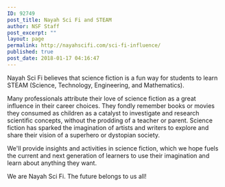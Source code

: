 ```yaml
---
ID: 92749
post_title: Nayah Sci Fi and STEAM
author: NSF Staff
post_excerpt: ""
layout: page
permalink: http://nayahscifi.com/sci-fi-influence/
published: true
post_date: 2018-01-17 04:16:47
---
```

Nayah Sci Fi believes that science fiction is a fun way for students to learn STEAM (Science, Technology, Engineering, and Mathematics).

Many professionals attribute their love of science fiction as a great influence in their career choices.
They fondly remember books or movies they consumed as children as a catalyst to investigate and research scientific concepts, without the prodding of a teacher or parent. Science fiction has sparked the imagination of artists and writers to explore and share their vision of a superhero or dystopian society.

We'll provide insights and activities in science fiction, which we hope fuels the current and next generation of learners to use their imagination and learn about anything they want. 

We are Nayah Sci Fi. 
The future belongs to us all!